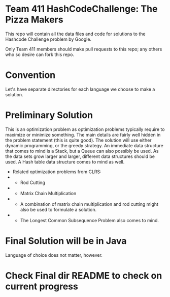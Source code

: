 # Team 411 HashCodeChallenge: The Pizza Makers

This repo will contain all the data files and code for solutions to the Hashcode Challenge problem 
by Google. 

Only Team 411 members should make pull requests to this repo; any others who so desire can fork this repo.


# Convention
Let's have separate directories for each language we choose to
make a solution.

# Preliminary Solution

This is an optimization problem as optimization problems typically require to maximize or minimize something. The main details are fairly well hidden in the problem statement (this is quite good). The solution will use either dynamic programming, or the greedy strategy. An immediate data structure that comes to mind is a Stack, but a Queue can also possibly be used. As the data sets grow larger and larger, different data structures should be used. A Hash table data structure comes to mind as well.

- Related optimization problems from CLRS:
- - Rod Cutting
- - Matrix Chain Multiplication
- - A combination of matrix chain multiplication and rod cutting might also be used to formulate a solution.
- - The Longest Common Subsequence Problem also comes to mind.

# Final Solution will be in Java

Language of choice does not matter, however.

# Check Final dir README to check on current progress
